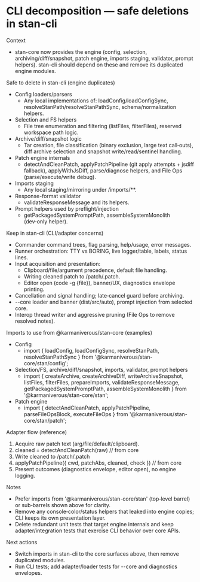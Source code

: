 # CLI decomposition — safe deletions in stan-cli

Context
- stan-core now provides the engine (config, selection, archiving/diff/snapshot, patch engine, imports staging, validator, prompt helpers). stan-cli should depend on these and remove its duplicated engine modules.

Safe to delete in stan-cli (engine duplicates)
- Config loaders/parsers
  - Any local implementations of: loadConfig/loadConfigSync, resolveStanPath/resolveStanPathSync, schema/normalization helpers.
- Selection and FS helpers
  - File tree enumeration and filtering (listFiles, filterFiles), reserved workspace path logic.
- Archive/diff/snapshot logic
  - Tar creation, file classification (binary exclusion, large text call‑outs), diff archive selection and snapshot write/read/sentinel handling.
- Patch engine internals
  - detectAndCleanPatch, applyPatchPipeline (git apply attempts + jsdiff fallback), applyWithJsDiff, parse/diagnose helpers, and File Ops (parse/execute/write debug).
- Imports staging
  - Any local staging/mirroring under <stanPath>/imports/**.
- Response-format validator
  - validateResponseMessage and its helpers.
- Prompt helpers used by preflight/injection
  - getPackagedSystemPromptPath, assembleSystemMonolith (dev‑only helper).

Keep in stan-cli (CLI/adapter concerns)
- Commander command trees, flag parsing, help/usage, error messages.
- Runner orchestration: TTY vs BORING, live logger/table, labels, status lines.
- Input acquisition and presentation:
  - Clipboard/file/argument precedence, default file handling.
  - Writing cleaned patch to <stanPath>/patch/.patch.
  - Editor open (code -g {file}), banner/UX, diagnostics envelope printing.
- Cancellation and signal handling; late‑cancel guard before archiving.
- --core loader and banner (dist/src/auto), prompt injection from selected core.
- Interop thread writer and aggressive pruning (File Ops to remove resolved notes).

Imports to use from @karmaniverous/stan-core (examples)
- Config
  - import { loadConfig, loadConfigSync, resolveStanPath, resolveStanPathSync } from '@karmaniverous/stan-core/stan/config';
- Selection/FS, archive/diff/snapshot, imports, validator, prompt helpers
  - import { createArchive, createArchiveDiff, writeArchiveSnapshot, listFiles, filterFiles, prepareImports, validateResponseMessage, getPackagedSystemPromptPath, assembleSystemMonolith } from '@karmaniverous/stan-core/stan';
- Patch engine
  - import { detectAndCleanPatch, applyPatchPipeline, parseFileOpsBlock, executeFileOps } from '@karmaniverous/stan-core/stan/patch';

Adapter flow (reference)
1) Acquire raw patch text (arg/file/default/clipboard).
2) cleaned = detectAndCleanPatch(raw) // from core
3) Write cleaned to <stanPath>/patch/.patch
4) applyPatchPipeline({ cwd, patchAbs, cleaned, check }) // from core
5) Present outcomes (diagnostics envelope, editor open), no engine logging.

Notes
- Prefer imports from '@karmaniverous/stan-core/stan' (top‑level barrel) or sub‑barrels shown above for clarity.
- Remove any console‑color/status helpers that leaked into engine copies; CLI keeps its own presentation layer.
- Delete redundant unit tests that target engine internals and keep adapter/integration tests that exercise CLI behavior over core APIs.

Next actions
- Switch imports in stan-cli to the core surfaces above, then remove duplicated modules.
- Run CLI tests; add adapter/loader tests for --core and diagnostics envelopes.
